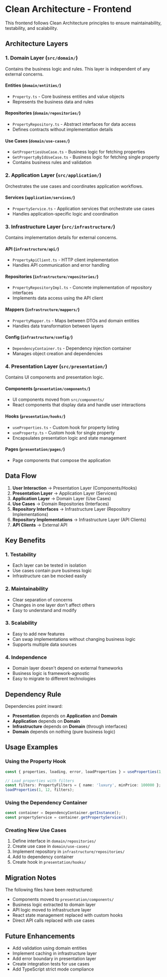 # Clean Architecture - Frontend

This frontend follows Clean Architecture principles to ensure maintainability, testability, and scalability.

## Architecture Layers

### 1. Domain Layer (`src/domain/`)
Contains the business logic and rules. This layer is independent of any external concerns.

#### Entities (`domain/entities/`)
- `Property.ts` - Core business entities and value objects
- Represents the business data and rules

#### Repositories (`domain/repositories/`)
- `PropertyRepository.ts` - Abstract interfaces for data access
- Defines contracts without implementation details

#### Use Cases (`domain/use-cases/`)
- `GetPropertiesUseCase.ts` - Business logic for fetching properties
- `GetPropertyByIdUseCase.ts` - Business logic for fetching single property
- Contains business rules and validation

### 2. Application Layer (`src/application/`)
Orchestrates the use cases and coordinates application workflows.

#### Services (`application/services/`)
- `PropertyService.ts` - Application services that orchestrate use cases
- Handles application-specific logic and coordination

### 3. Infrastructure Layer (`src/infrastructure/`)
Contains implementation details for external concerns.

#### API (`infrastructure/api/`)
- `PropertyApiClient.ts` - HTTP client implementation
- Handles API communication and error handling

#### Repositories (`infrastructure/repositories/`)
- `PropertyRepositoryImpl.ts` - Concrete implementation of repository interfaces
- Implements data access using the API client

#### Mappers (`infrastructure/mappers/`)
- `PropertyMapper.ts` - Maps between DTOs and domain entities
- Handles data transformation between layers

#### Config (`infrastructure/config/`)
- `DependencyContainer.ts` - Dependency injection container
- Manages object creation and dependencies

### 4. Presentation Layer (`src/presentation/`)
Contains UI components and presentation logic.

#### Components (`presentation/components/`)
- UI components moved from `src/components/`
- React components that display data and handle user interactions

#### Hooks (`presentation/hooks/`)
- `useProperties.ts` - Custom hook for property listing
- `useProperty.ts` - Custom hook for single property
- Encapsulates presentation logic and state management

#### Pages (`presentation/pages/`)
- Page components that compose the application

## Data Flow

1. **User Interaction** → Presentation Layer (Components/Hooks)
2. **Presentation Layer** → Application Layer (Services)
3. **Application Layer** → Domain Layer (Use Cases)
4. **Use Cases** → Domain Repositories (Interfaces)
5. **Repository Interfaces** → Infrastructure Layer (Repository Implementations)
6. **Repository Implementations** → Infrastructure Layer (API Clients)
7. **API Clients** → External API

## Key Benefits

### 1. **Testability**
- Each layer can be tested in isolation
- Use cases contain pure business logic
- Infrastructure can be mocked easily

### 2. **Maintainability**
- Clear separation of concerns
- Changes in one layer don't affect others
- Easy to understand and modify

### 3. **Scalability**
- Easy to add new features
- Can swap implementations without changing business logic
- Supports multiple data sources

### 4. **Independence**
- Domain layer doesn't depend on external frameworks
- Business logic is framework-agnostic
- Easy to migrate to different technologies

## Dependency Rule

Dependencies point inward:
- **Presentation** depends on **Application** and **Domain**
- **Application** depends on **Domain**
- **Infrastructure** depends on **Domain** (through interfaces)
- **Domain** depends on nothing (pure business logic)

## Usage Examples

### Using the Property Hook
```typescript
const { properties, loading, error, loadProperties } = useProperties(1, 12);

// Load properties with filters
const filters: PropertyFilters = { name: 'luxury', minPrice: 100000 };
loadProperties(1, 12, filters);
```

### Using the Dependency Container
```typescript
const container = DependencyContainer.getInstance();
const propertyService = container.getPropertyService();
```

### Creating New Use Cases
1. Define interface in `domain/repositories/`
2. Create use case in `domain/use-cases/`
3. Implement repository in `infrastructure/repositories/`
4. Add to dependency container
5. Create hook in `presentation/hooks/`

## Migration Notes

The following files have been restructured:
- Components moved to `presentation/components/`
- Business logic extracted to domain layer
- API logic moved to infrastructure layer
- React state management replaced with custom hooks
- Direct API calls replaced with use cases

## Future Enhancements

- Add validation using domain entities
- Implement caching in infrastructure layer
- Add error boundary in presentation layer
- Create integration tests for use cases
- Add TypeScript strict mode compliance